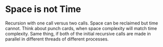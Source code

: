 # Space is not Time
Recursion with one call versus two calls.
Space can be reclaimed but time cannot.
Think about punch cards, when space complexity will match time complexity.
Same thing, if both of the initial recursive calls are made in parallel in different threads
of different processes.
